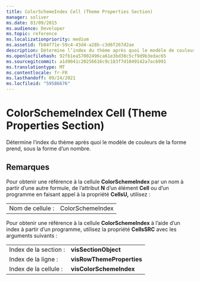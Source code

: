 ```yaml
---
title: ColorSchemeIndex Cell (Theme Properties Section)
manager: soliver
ms.date: 03/09/2015
ms.audience: Developer
ms.topic: reference
ms.localizationpriority: medium
ms.assetid: fb84f71e-59c4-43d4-a28b-c3d6f267d2ae
description: Détermine l’index du thème après quoi le modèle de couleurs de la forme prend, sous la forme d’un nombre.
ms.openlocfilehash: 92fb1ea57002496ca61e3bd38c5cf9d9b3edac65
ms.sourcegitcommit: a1d9041c20256616c9c183f7d1049142a7ac6991
ms.translationtype: MT
ms.contentlocale: fr-FR
ms.lasthandoff: 09/24/2021
ms.locfileid: "59586676"
---
```

# <a name="colorschemeindex-cell-theme-properties-section"></a>ColorSchemeIndex Cell (Theme Properties Section)

Détermine l’index du thème après quoi le modèle de couleurs de la forme prend, sous la forme d’un nombre.
  
## <a name="remarks"></a>Remarques

Pour obtenir une référence à la cellule **ColorSchemeIndex** par un nom à partir d’une autre formule, de l’attribut **N** d’un élément **Cell** ou d’un programme en faisant appel à la propriété **CellsU,** utilisez : 
  
|||
|:-----|:-----|
| Nom de cellule :  <br/> | ColorSchemeIndex  <br/> |
   
Pour obtenir une référence à la cellule **ColorSchemeIndex** à l’aide d’un index à partir d’un programme, utilisez la propriété **CellsSRC** avec les arguments suivants : 
  
|||
|:-----|:-----|
| Index de la section :  <br/> |**visSectionObject** <br/> |
| Index de la ligne :  <br/> |**visRowThemeProperties** <br/> |
| Index de la cellule :  <br/> |**visColorSchemeIndex** <br/> |
   

